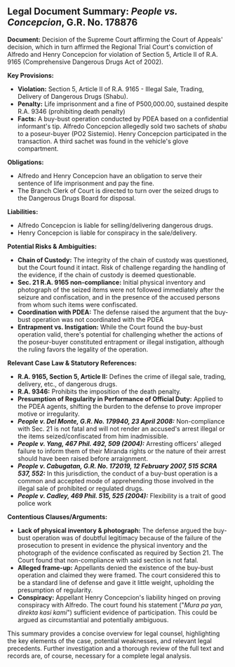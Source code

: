 ## Legal Document Summary: *People vs. Concepcion*, G.R. No. 178876

**Document:** Decision of the Supreme Court affirming the Court of Appeals' decision, which in turn affirmed the Regional Trial Court's conviction of Alfredo and Henry Concepcion for violation of Section 5, Article II of R.A. 9165 (Comprehensive Dangerous Drugs Act of 2002).

**Key Provisions:**

*   **Violation:** Section 5, Article II of R.A. 9165 - Illegal Sale, Trading, Delivery of Dangerous Drugs (Shabu).
*   **Penalty:** Life imprisonment and a fine of P500,000.00, sustained despite R.A. 9346 (prohibiting death penalty)
*   **Facts:** A buy-bust operation conducted by PDEA based on a confidential informant's tip. Alfredo Concepcion allegedly sold two sachets of *shabu* to a poseur-buyer (PO2 Sistemio). Henry Concepcion participated in the transaction. A third sachet was found in the vehicle's glove compartment.

**Obligations:**

*   Alfredo and Henry Concepcion have an obligation to serve their sentence of life imprisonment and pay the fine.
*   The Branch Clerk of Court is directed to turn over the seized drugs to the Dangerous Drugs Board for disposal.

**Liabilities:**

*   Alfredo Concepcion is liable for selling/delivering dangerous drugs.
*   Henry Concepcion is liable for conspiracy in the sale/delivery.

**Potential Risks & Ambiguities:**

*   **Chain of Custody:** The integrity of the chain of custody was questioned, but the Court found it intact. Risk of challenge regarding the handling of the evidence, if the chain of custody is deemed questionable.
*   **Sec. 21 R.A. 9165 non-compliance:** Initial physical inventory and photograph of the seized items were not followed immediately after the seizure and confiscation, and in the presence of the accused persons from whom such items were confiscated.
*   **Coordination with PDEA:** The defense raised the argument that the buy-bust operation was not coordinated with the PDEA
*   **Entrapment vs. Instigation:** While the Court found the buy-bust operation valid, there's potential for challenging whether the actions of the poseur-buyer constituted entrapment or illegal instigation, although the ruling favors the legality of the operation.

**Relevant Case Law & Statutory References:**

*   **R.A. 9165, Section 5, Article II:** Defines the crime of illegal sale, trading, delivery, etc., of dangerous drugs.
*   **R.A. 9346:** Prohibits the imposition of the death penalty.
*   **Presumption of Regularity in Performance of Official Duty:** Applied to the PDEA agents, shifting the burden to the defense to prove improper motive or irregularity.
*   ***People v. Del Monte, G.R. No. 179940, 23 April 2008:*** Non-compliance with Sec. 21 is not fatal and will not render an accused's arrest illegal or the items seized/confiscated from him inadmissible.
*   ***People v. Yang, 467 Phil. 492, 509 (2004):*** Arresting officers' alleged failure to inform them of their Miranda rights or the nature of their arrest should have been raised before arraignment.
*  ***People v. Cabugatan, G.R. No. 172019, 12 February 2007, 515 SCRA 537, 552:*** In this jurisdiction, the conduct of a buy-bust operation is a common and accepted mode of apprehending those involved in the illegal sale of prohibited or regulated drugs.
*   ***People v. Cadley, 469 Phil. 515, 525 (2004):*** Flexibility is a trait of good police work

**Contentious Clauses/Arguments:**

*   **Lack of physical inventory & photograph:** The defense argued the buy-bust operation was of doubtful legitimacy because of the failure of the prosecution to present in evidence the physical inventory and the photograph of the evidence confiscated as required by Section 21. The Court found that non-compliance with said section is not fatal.
*   **Alleged frame-up:** Appellants denied the existence of the buy-bust operation and claimed they were framed. The court considered this to be a standard line of defense and gave it little weight, upholding the presumption of regularity.
*   **Conspiracy:** Appellant Henry Concepcion's liability hinged on proving conspiracy with Alfredo. The court found his statement ("*Mura pa yan, direkta kasi kami*") sufficient evidence of participation. This could be argued as circumstantial and potentially ambiguous.

This summary provides a concise overview for legal counsel, highlighting the key elements of the case, potential weaknesses, and relevant legal precedents. Further investigation and a thorough review of the full text and records are, of course, necessary for a complete legal analysis.
